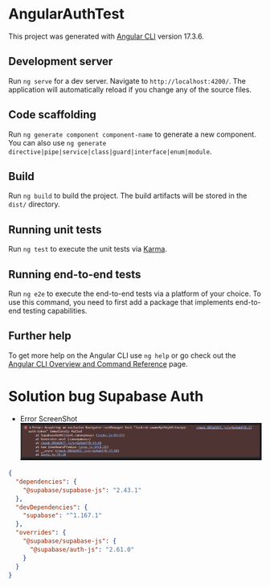 # AngularAuthTest

This project was generated with [Angular CLI](https://github.com/angular/angular-cli) version 17.3.6.

## Development server

Run `ng serve` for a dev server. Navigate to `http://localhost:4200/`. The application will automatically reload if you change any of the source files.

## Code scaffolding

Run `ng generate component component-name` to generate a new component. You can also use `ng generate directive|pipe|service|class|guard|interface|enum|module`.

## Build

Run `ng build` to build the project. The build artifacts will be stored in the `dist/` directory.

## Running unit tests

Run `ng test` to execute the unit tests via [Karma](https://karma-runner.github.io).

## Running end-to-end tests

Run `ng e2e` to execute the end-to-end tests via a platform of your choice. To use this command, you need to first add a package that implements end-to-end testing capabilities.

## Further help

To get more help on the Angular CLI use `ng help` or go check out the [Angular CLI Overview and Command Reference](https://angular.io/cli) page.

# Solution bug Supabase Auth

- Error ScreenShot
  ![img.png](src/assets/img.png)

```json
{
  "dependencies": {
    "@supabase/supabase-js": "2.43.1"
  },
  "devDependencies": {
    "supabase": "^1.167.1"
  },
  "overrides": {
    "@supabase/supabase-js": {
      "@supabase/auth-js": "2.61.0"
    }
  }
}
```
